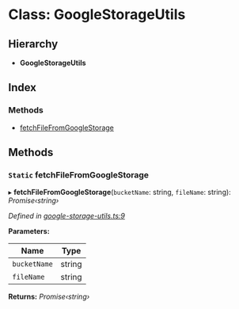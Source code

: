 # Class: GoogleStorageUtils

## Hierarchy

* **GoogleStorageUtils**

## Index

### Methods

* [fetchFileFromGoogleStorage](_google_storage_utils_.googlestorageutils.md#static-fetchfilefromgooglestorage)

## Methods

### `Static` fetchFileFromGoogleStorage

▸ **fetchFileFromGoogleStorage**(`bucketName`: string, `fileName`: string): *Promise‹string›*

*Defined in [google-storage-utils.ts:9](https://github.com/medhak1/celo-monorepo/blob/master/packages/sdk/network-utils/src/google-storage-utils.ts#L9)*

**Parameters:**

Name | Type |
------ | ------ |
`bucketName` | string |
`fileName` | string |

**Returns:** *Promise‹string›*
